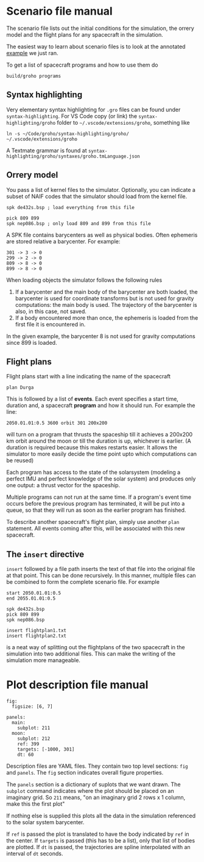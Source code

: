 # Scenario file manual

The scenario file lists out the initial conditions for the simulation, the orrery
model and the flight plans for any spacecraft in the simulation.

The easiest way to learn about scenario files is to look at the annotated
[example](examples/basic-scenario.txt) we just ran.

To get a list of spacecraft programs and how to use them do
```
build/groho programs
```

## Syntax highlighting
Very elementary syntax highlighting for `.gro` files can be found under
`syntax-highlighting`. For VS Code copy (or link) the
`syntax-highlighting/groho` folder to `~/.vscode/extensions/groho`, something
like
```
ln -s ~/Code/groho/syntax-highlighting/groho/ ~/.vscode/extensions/groho
```
A Textmate grammar is found at `syntax-highlighting/groho/syntaxes/groho.tmLanguage.json`


## Orrery model
You pass a list of kernel files to the simulator. Optionally, you can indicate a
subset of NAIF codes that the simulator should load from the kernel file.

```
spk de432s.bsp ; load everything from this file

pick 809 899
spk nep086.bsp ; only load 809 and 899 from this file
```

A SPK file contains barycenters as well as physical bodies. Often ephemeris are
stored relative a barycenter. For example:
```
301 -> 3 -> 0
299 -> 2 -> 0
809 -> 8 -> 0
899 -> 8 -> 0
```

When loading objects the simulator follows the following rules

1. If a barycenter and the main body of the barycenter are both loaded, the
   barycenter is used for coordinate transforms but is not used for gravity
   computations: the main body is used. The trajectory of the barycenter is
   also, in this case, not saved.
1. If a body encountered more than once, the ephemeris is loaded from the first
   file it is encountered in.

In the given example, the barycenter 8 is not used for gravity computations
since 899 is loaded. 


## Flight plans

Flight plans start with a line indicating the name of the spacecraft

```
plan Durga
```

This is followed by a list of **events**. Each event specifies a start time,
duration and, a spacecraft **program** and how it should run. For example the
line: 

```
2050.01.01:0.5 3600 orbit 301 200x200
```

will turn on a program that thrusts the spaceship till it achieves a 200x200 km
orbit around the moon or till the duration is up, whichever is earlier. (A
duration is required because this makes restarts easier. It allows the simulator
to more easily decide the time point upto which computations can be reused)

Each program has access to the state of the solarsystem (modeling a perfect IMU
and perfect knowledge of the solar system) and produces only one output: a
thrust vector for the spaceship.

Multiple programs can not run at the same time. If a program's event time occurs
before the previous program has terminated, it will be put into a
queue, so that they will run as soon as the earlier program has finished.

To describe another spacecraft's flight plan, simply use another `plan`
statement. All events coming after this, will be associated with this new
spacecraft. 

## The `insert` directive
`insert` followed by a file path inserts the text of that file into the original
file at that point. This can be done recursively. In this manner, multiple files
can be combined to form the complete scenario file. For example 

```
start 2050.01.01:0.5
end 2055.01.01:0.5

spk de432s.bsp
pick 809 899
spk nep086.bsp 

insert flightplan1.txt
insert flightplan2.txt
```
is a neat way of splitting out the flightplans of the two spacecraft in the
simulation into two additional files. This can make the writing of the
simulation more manageable.

# Plot description file manual

```
fig:
  figsize: [6, 7]

panels:
  main:
    subplot: 211
  moon:
    subplot: 212
    ref: 399
    targets: [-1000, 301]
    dt: 60
```

Description files are YAML files. They contain two top level sections: `fig` and
`panels`. The `fig` section indicates overall figure properties.

The `panels` section is a dictionary of suplots that we want drawn. The
`subplot` command indicates where the plot should be placed on an imaginary
grid. So `211` means, "on an imaginary grid 2 rows x 1 column, make this the
first plot"

If nothing else is supplied this plots all the data in the simulation referenced
to the solar system barycenter.

If `ref` is passed the plot is translated to have the body indicated by `ref` in
the center. If `targets` is passed (this has to be a list), only that list of
bodies are plotted. If `dt` is passed, the trajectories are spline interpolated
with an interval of `dt` seconds.
